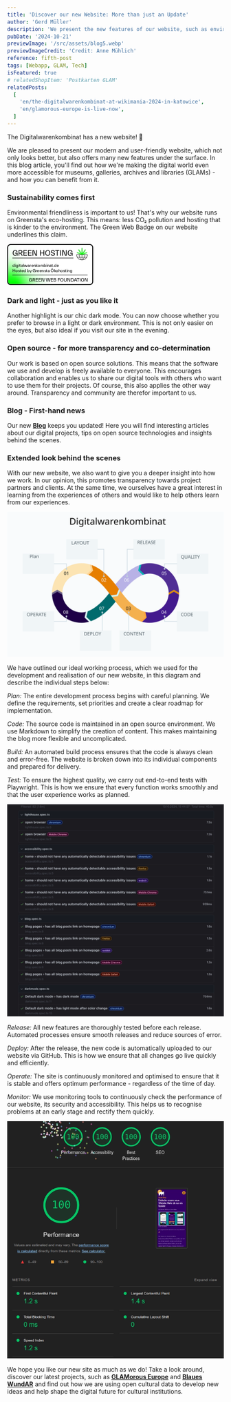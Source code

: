 ```yaml
---
title: 'Discover our new Website: More than just an Update'
author: 'Gerd Müller'
description: 'We present the new features of our website, such as environmentally friendly hosting, dark mode and open source solutions. We also offer an insight into the technical steps - from planning, code and testing to deployment and monitoring.'
pubDate: '2024-10-21'
previewImage: '/src/assets/blog5.webp'
previewImageCredit: 'Credit: Anne Mühlich'
reference: fifth-post
tags: [Webapp, GLAM, Tech]
isFeatured: true
# relatedShopItem: 'Postkarten GLAM'
relatedPosts:
  [
    'en/the-digitalwarenkombinat-at-wikimania-2024-in-katowice',
    'en/glamorous-europe-is-live-now',
  ]
---
```


The Digitalwarenkombinat has a new website! 🎉

We are pleased to present our modern and user-friendly website, which not only looks better, but also offers many new features under the surface. In this blog article, you'll find out how we're making the digital world even more accessible for museums, galleries, archives and libraries (GLAMs) - and how you can benefit from it.

### Sustainability comes first

Environmental friendliness is important to us! That's why our website runs on Greensta's eco-hosting. This means: less CO₂ pollution and hosting that is kinder to the environment. The Green Web Badge on our website underlines this claim.

![Green Web Badge](../../../assets/blog5_1.webp)

### Dark and light - just as you like it

Another highlight is our chic dark mode. You can now choose whether you prefer to browse in a light or dark environment. This is not only easier on the eyes, but also ideal if you visit our site in the evening.

### Open source - for more transparency and co-determination

Our work is based on open source solutions. This means that the software we use and develop is freely available to everyone. This encourages collaboration and enables us to share our digital tools with others who want to use them for their projects. Of course, this also applies the other way around. Transparency and community are therefor important to us.

### Blog - First-hand news

Our new <a href='/en/blog/'>**Blog**</a> keeps you updated! Here you will find interesting articles about our digital projects, tips on open source technologies and insights behind the scenes.

### Extended look behind the scenes

With our new website, we also want to give you a deeper insight into how we work. In our opinion, this promotes transparency towards project partners and clients. At the same time, we ourselves have a great interest in learning from the experiences of others and would like to help others learn from our experiences.

![CI/CD](../../../assets/blog5_2.svg)

We have outlined our ideal working process, which we used for the development and realisation of our new website, in this diagram and describe the individual steps below:

_Plan:_ The entire development process begins with careful planning. We define the requirements, set priorities and create a clear roadmap for implementation.

_Code:_ The source code is maintained in an open source environment. We use Markdown to simplify the creation of content. This makes maintaining the blog more flexible and uncomplicated.

_Build:_ An automated build process ensures that the code is always clean and error-free. The website is broken down into its individual components and prepared for delivery.

_Test:_ To ensure the highest quality, we carry out end-to-end tests with Playwright. This is how we ensure that every function works smoothly and that the user experience works as planned.

![Playwright](../../../assets/blog5_3.webp)

_Release:_ All new features are thoroughly tested before each release. Automated processes ensure smooth releases and reduce sources of error.

_Deploy:_ After the release, the new code is automatically uploaded to our website via GitHub. This is how we ensure that all changes go live quickly and efficiently.

_Operate:_ The site is continuously monitored and optimised to ensure that it is stable and offers optimum performance - regardless of the time of day.

_Monitor:_ We use monitoring tools to continuously check the performance of our website, its security and accessibility. This helps us to recognise problems at an early stage and rectify them quickly.

![Lighthouse Score](../../../assets/blog5_4.webp)

We hope you like our new site as much as we do! Take a look around, discover our latest projects, such as <a href='/en/projects/glamorous-europe/'>**GLAMorous Europe**</a> and <a href='/en/projects/blaues-wundar/'>**Blaues WundAR**</a> and find out how we are using open cultural data to develop new ideas and help shape the digital future for cultural institutions.
